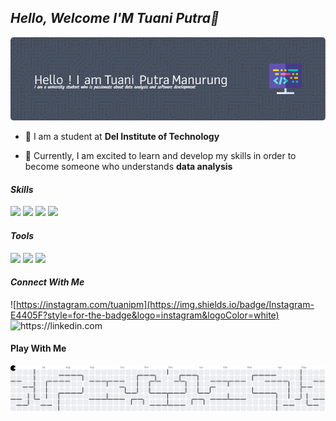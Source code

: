 ##	*Hello, Welcome I'M Tuani Putra👋*

![Tuani Putra](img/github-header-image2.png)  

<!--
**tuaniputramanurung12S21008/tuaniputramanurung12S21008** is a ✨ _special_ ✨ repository because its `README.md` (this file) appears on your GitHub profile.

Here are some ideas to get you started:

- 🔭 I’m currently working on ...
- 🌱 I’m currently learning ...
- 👯 I’m looking to collaborate on ...
- 🤔 I’m looking for help with ...
- 💬 Ask me about ...
- 📫 How to reach me: ...
- 😄 Pronouns: ...
- ⚡ Fun fact: ...
-->



- 🔭 I am a student at **Del Institute of Technology**

- 🌱 Currently, I am excited to learn and develop my skills in order to become someone who understands **data analysis**

#### *Skills*

 <img src="https://img.shields.io/badge/HTML5-E34F26?style=for-the-badge&logo=html5&logoColor=white" />
 <img src="https://img.shields.io/badge/Python-FFD43B?style=for-the-badge&logo=python&logoColor=blue" />
 <img src="https://img.shields.io/badge/JavaScript-323330?style=for-the-badge&logo=javascript&logoColor=F7DF1E" />
 <img src="https://img.shields.io/badge/PHP-777BB4?style=for-the-badge&logo=php&logoColor=white" />


#### *Tools*

<img src="https://img.shields.io/badge/Visual_Studio-5C2D91?style=for-the-badge&logo=visual%20studio&logoColor=white" />
<img src="https://img.shields.io/badge/Tableau-E97627?style=for-the-badge&logo=Tableau&logoColor=white" />
<img src="https://img.shields.io/badge/Jupyter-F37626.svg?&style=for-the-badge&logo=Jupyter&logoColor=white" />


#### *Connect With Me*

![https://instagram.com/tuanipm](https://img.shields.io/badge/Instagram-E4405F?style=for-the-badge&logo=instagram&logoColor=white)  ![https://[linkedin.com](https://www.linkedin.com/feed/TuaniPutra)](https://img.shields.io/badge/LinkedIn-0077B5?style=for-the-badge&logo=linkedin&logoColor=white) 


#### **Play With Me**

<picture>
  <source media="(prefers-color-scheme: dark)" srcset="https://raw.githubusercontent.com/tuaniputramanurung12S21008/tuaniputramanurung12S21008/output/pacman-contribution-graph-dark.svg">
  <source media="(prefers-color-scheme: light)" srcset="https://raw.githubusercontent.com/tuaniputramanurung12S21008/tuaniputramanurung12S21008/output/pacman-contribution-graph.svg">
  <img alt="pacman contribution graph" src="https://raw.githubusercontent.com/tuaniputramanurung12S21008/tuaniputramanurung12S21008/output/pacman-contribution-graph.svg">
</picture>

